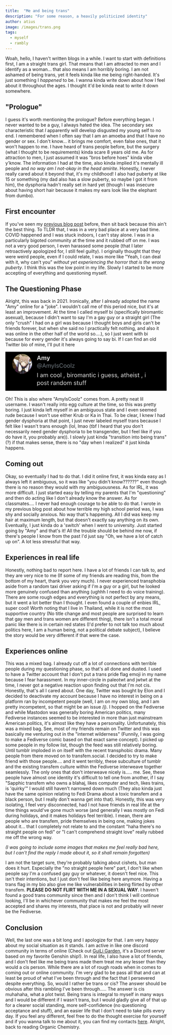 ```yaml
---
title:  "Me and being trans"
description: "For some reason, a heavily politicized identity"
author: atius
image: /images/trans.png
tags:
  - myself
  - rambly
---
```


Woah, hello, I haven't written blogs in a while. I want to start with definitions first, I am a straight trans girl. That means that I am attracted to men and I identify as a woman... that also means I am horribly boring. I am not ashamed of being trans, yet it feels kinda like me being right-handed. It's just something I *happened* to be. I wanna kinda write down about how I feel about it throughout the ages. I thought it'd be kinda neat to write it down somewhere. 

## "Prologue"

I guess it's worth mentioning the prologue? Before everything began. I never wanted to be a guy, I always hated the idea. The secondary sex characteristic that *I* apparently will develop disgusted my young self to no end. I remembered when I often say that I am an amoeba and that I have no gender or sex. I don't know... it brings me comfort, even false ones, that it won't happen to me. I have heard of trans people before, but the surgery (what I thought to be requirements) kinda scare 8 years old me. As for attraction to men, I just assumed it was "bros before hoes" kinda vibe y'know. The information I had at the time, also kinda implied it's mentally ill people and *no way am I not-okay in the head amirite*. Honestly, I never really cared about it beyond that, it's my childhood! I also had puberty at like 15 or something (my dad also has a slow puberty, so maybe I got it from him), the dysphoria hadn't really set in hard yet (though I was insecure about having short hair because it makes my ears look like the elephant from dumbo).

## First encounter

If you've seen my [previous blog post](https://www.atiusamy.com/reflection/) before, then sit back because this ain't the best thing. To TLDR that, I was in a very bad place at a very bad time. COVID happened and I was stuck indoors, I can't stay alone. I was in a particularly bigoted community at the time and it rubbed off on me. I was not a very good person, I even harassed some people (that I later retroactively apologized for, I still feel guilty). I originally thought that they were weird people, even if I could relate, I was more like "Yeah, I can deal with it, why can't you" *without yet experiencing the horror that is the wrong puberty*. I think this was the low point in my life. Slowly I started to be more accepting of everything and questioning myself. 

## The Questioning Phase

Alright, this was back in 2021. Ironically, after I already adopted the name "Amy" online for a "joke". I wouldn't call me of this period nice, but it's at least an improvement. At the time I called myself bi (specifically biromantic asexual), because I didn't want to say I'm a gay guy or a straight girl (The only "crush" I had on a girl was because I thought boys and girls can't be friends forever, but when she said no I practically felt nothing, and also it was online in the other half of the world so....), so I just went with bi because for every gender it's always going to say bi. If I can find an old Twitter bio of mine, I'll put it here


![oldbio](/images/IMG_1947.PNG)


Oh! This is also where "AmyIsCoolz" comes from. A pretty neat lil username. I wasn't really into egg culture at the time, so this was pretty boring. I just kinda left myself in an ambiguous state and I even seemed rude because I won't use either Krub or Ka in Thai. To be clear, I knew I had gender dysphoria at that point, I just never labeled myself trans because I felt like I wasn't trans enough (lol, lmao (tbf I heard that you don't necessarily need gender dysphoria to be transgender, but I feel like if you do have it, you probably are)). I slowly just kinda "transition into being trans"(?) if that makes sense, there is no "day when I realized" it just kinda happens. 

## Coming out

Okay, so eventually I had to do that. I did it online first, it was kinda easy as I always left it ambiguous, so it was like "you didn't know??????" even though there is no reason they would with my ambiguousness. As for IRL, it was more difficult. I just started easy by telling my parents that I'm "questioning" and then do acting like I don't already know the answer. As for classmates.... I never had enough courage to be able to do that. I wrote in my previous blog post about how terrible my high school period was, I was shy and socially anxious. No way that's happening. All I did was keep my hair at maximum length, but that doesn't exactly say anything on its own. Eventually, I just kinda do a 'switch' when I went to university. Just started going by "Amy" and that's it! All the trouble should be behind me now, if there's people I know from the past I'd just say "Oh, we have a lot of catch up on". A lot less stressful that way. 

## Experiences in real life

Honestly, nothing bad to report here. I have a lot of friends I can talk to, and they are very nice to me (If some of my friends are reading this, from the bottom of my heart, thank you very much). I never experienced transphobia aside from a random taxi driver asking if I'm a guy or a girl, but he looked more genuinely confused than anything (ughhh I need to do voice training). There are some rough edges and everything is not perfect by any means, but it went a lot better than I thought. I even found a couple of enbies IRL, super cool! Worth noting that I live in Thailand, while it is not the most supportive country (No title change and most people are surprised to learn that gay men and trans women are different thing), there isn't a total moral panic like there is in certain red states (I'd prefer to not talk too much about politics here, I am a human being, not a political debate subject), I believe the story would be very different if that were the case.

## Experiences online

This was a mixed bag. I already cut off a lot of connections with terrible people during my questioning phase, so that's all done and dusted. I used to have a Twitter account that I don't put a trans pride flag emoji in my name because I fear harassment. In my inner-circle in paleotwt and jwtwt at the time, I never got a negative reaction upon finding out that I'm not cis. Honestly, that's all I cared about. One day, Twitter was bought by Elon and I decided to deactivate my account because I have no interest in being on a platform ran by incompetent people (well, I am on my own blog, and I am pretty incompetent, so that might be an issue /j). I hopped on the Fediverse and while Mastodon was generally boring American politics, many Fediverse instances seemed to be interested in more than just mainstream American politics, it's almost like they have a personality. Unfortunately, this was a mixed bag. See, most of my friends remain on Twitter and this was basically me venturing out in the "internet wilderness" (Funnily, I was going to make a Fediverse comic based on that exact same concept). I picked up some people in my follow list, though the feed was still relatively boring. Until tumblr imploded in on itself with the recent transphobic drama. Many people from there moved on to transfem.social. I decided to try to make friend with those people.... and it went terribly, these subculture of tumblr and the existing transfem culture within the Fediverse interweave together seamlessly. The only ones that don't interweave nicely is..... me. See, these people have almost one identity it's difficult to tell one from another, if I say "Sapphic transfem who owns a blahaj, likes computer and tech, likes trains, is 'quirky'" I would still haven't narrowed down much (They also kinda just have the same opinion relating to Fedi Drama about a toxic transfem and a black person, but I really don't wanna get into that). Honestly, this was very isolating, I feel very disconnected, had I not have friends in real life at the time things would've gone much worse (and generally I was mostly on Fedi during holidays, and it makes holidays feel terrible). I mean, there are people who are transfem, pride themselves in being one, making jokes about it... that I completely not relate to and the constant "haha there's no straight people on fedi" or "I can't comprehend straight love" really rubbed me off the wrong way. 

*(I was going to include some images that makes me feel really bad here, but I can't find the reply I made about it, so it shall remain forgotten)*

I am not the target sure, they're probably talking about cishets, but man does it hurt. Especially the "no straight people here" part, I don't like when people say I'm a confused gay guy or whatever, it doesn't feel nice. This isn't their intentions, but I just don't feel like being here anymore. Having a trans flag in my bio also give me like vulnerabilities in being flirted by other transfem. **PLEASE DO NOT FLIRT WITH ME IN A SEXUAL WAY**. I haven't found a good trans community since then and I don't think I will continue looking, I'll be in whichever community that makes me feel the most accepted and shares my interests, that place is not and probably will never be the Fediverse.

## Conclusion

Well, the last one was a bit long and I apologize for that. I am very happy about my social situation as it stands. I am active in like one discord community in terms of online (Check out [GuiLi Garden](https://discord.gg/AVMgRfBRgn), it's a Discord server based on my favorite Genshin ship!). In real life, I also have a lot of friends, and I don't feel like me being trans made them treat me any lesser than they would a cis person. While there are a lot of rough roads when in comes to coming out or online community. I'm very glad to be pass all that and can at least be proud of what I've been through and the fact that I persevered despite everything. So, would I rather be trans or cis? The answer should be obvious after this rambling I've been through..... The answer is cis muhahaha, what a plot twist. Being trans is integral to myself in many ways and I would be different if I wasn't trans, but I would gladly give all of that up for a clearer social standing, more self-confidence (no questioning acceptance and stuff), and an easier life that I don't need to take pills every day. If you feel any different, feel free to do the thought exercise for yourself and if you wanna talk to me about it, you can find my contacts [here](https://www.atiusamy.com/links/). Alright, back to reading Organic Chemistry. 

